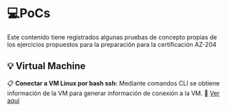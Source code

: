 # :computer:PoCs

Este contenido tiene registrados algunas pruebas de concepto propias de los ejercicios propuestos para la preparación para la certificación AZ-204

## :bulb: Virtual Machine

  :clipboard: **Conectar a VM Linux por bash ssh:** Mediante comandos CLI se obtiene información de la VM para generar información de conexión a la VM. 
  :link: [Ver aquí](https://github.com/jatuncarc/Azure/blob/master/Certificacion/AZ-204/CLI-Commands.md)
